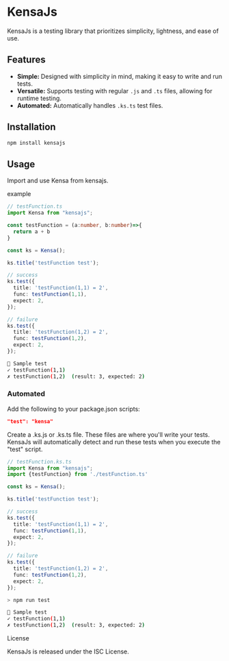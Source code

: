 # KensaJs

KensaJs is a testing library that prioritizes simplicity, lightness, and ease of use.

## Features

- **Simple:** Designed with simplicity in mind, making it easy to write and run tests.
- **Versatile:** Supports testing with regular `.js` and `.ts` files, allowing for runtime testing.
- **Automated:** Automatically handles `.ks.ts` test files.


## Installation

```bash
npm install kensajs
```
## Usage

Import and use Kensa from kensajs.

example
```typescript
// testFunction.ts
import Kensa from "kensajs";

const testFunction = (a:number, b:number)=>{
  return a + b
}

const ks = Kensa();

ks.title('testFunction test');

// success
ks.test({
  title: 'testFunction(1,1) = 2',
  func: testFunction(1,1),
  expect: 2,
});

// failure
ks.test({
  title: 'testFunction(1,2) = 2',
  func: testFunction(1,2),
  expect: 2,
});
```

```bash
📄 Sample test
✓ testFunction(1,1)
✗ testFunction(1,2)  (result: 3, expected: 2)
```

### Automated

Add the following to your package.json scripts:

```json
"test": "kensa"
```

Create a .ks.js or .ks.ts file. These files are where you'll write your tests. KensaJs will automatically detect and run these tests when you execute the "test" script.

```typescript
// testFunction.ks.ts
import Kensa from "kensajs";
import {testFunction} from './testFunction.ts'

const ks = Kensa();

ks.title('testFunction test');

// success
ks.test({
  title: 'testFunction(1,1) = 2',
  func: testFunction(1,1),
  expect: 2,
});

// failure
ks.test({
  title: 'testFunction(1,2) = 2',
  func: testFunction(1,2),
  expect: 2,
});
```

```bash
> npm run test

📄 Sample test
✓ testFunction(1,1)
✗ testFunction(1,2)  (result: 3, expected: 2)
```


License

KensaJs is released under the ISC License.